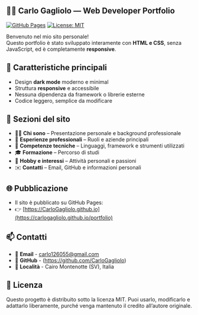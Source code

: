 ## 🧑‍💻 Carlo Gagliolo — Web Developer Portfolio

[![GitHub Pages](https://img.shields.io/badge/GitHub%20Pages-online-brightgreen)](https://carlogagliolo.github.io/portfolio)
[![License: MIT](https://img.shields.io/badge/License-MIT-blue.svg)](LICENSE)

Benvenuto nel mio sito personale!  
Questo portfolio è stato sviluppato interamente con **HTML e CSS**, senza JavaScript, ed è completamente **responsive**.  


## 🚀 **Caratteristiche principali**
- Design **dark mode** moderno e minimal  
- Struttura **responsive** e accessibile  
- Nessuna dipendenza da framework o librerie esterne  
- Codice leggero, semplice da modificare  


## 🧱 **Sezioni del sito**
- 👨‍💻 **Chi sono** – Presentazione personale e background professionale  
- 💼 **Esperienze professionali** – Ruoli e aziende principali  
- 🧠 **Competenze tecniche** – Linguaggi, framework e strumenti utilizzati  
- 🎓 **Formazione** – Percorso di studi  
- 🎸 **Hobby e interessi** – Attività personali e passioni  
- ✉️ **Contatti** – Email, GitHub e informazioni personali  


## 🌐 **Pubblicazione**
- Il sito è pubblicato su GitHub Pages:
- 👉 [https://CarloGagliolo.github.io](https://carlogagliolo.github.io/portfolio)


## 📫 **Contatti**
- 📧 **Email** - carlo126055@gmail.com
- 💼 **GitHub** - (https://github.com/CarloGagliolo)
- 📍 **Località** - Cairo Montenotte (SV), Italia


## 📝 **Licenza**
Questo progetto è distribuito sotto la licenza MIT.
Puoi usarlo, modificarlo e adattarlo liberamente, purché venga mantenuto il credito all’autore originale.

